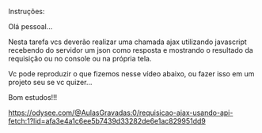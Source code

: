 Instruções:

Olá pessoal...

Nesta tarefa vcs deverão realizar uma chamada ajax utilizando javascript recebendo do servidor um json como resposta e mostrando o resultado da requisição ou no console ou na própria tela.

Vc pode reproduzir o que fizemos nesse vídeo abaixo, ou fazer isso em um projeto seu se vc quizer...

Bom estudos!!!

https://odysee.com/@AulasGravadas:0/requisicao-ajax-usando-api-fetch:1?lid=afa3e4a1c6ee5b7439d33282de6e1ac829951dd9